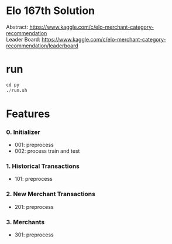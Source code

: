 # Elo 167th Solution
Abstract: https://www.kaggle.com/c/elo-merchant-category-recommendation  
Leader Board: https://www.kaggle.com/c/elo-merchant-category-recommendation/leaderboard

# run
```python
cd py
./run.sh
```

# Features 
### 0. Initializer
  - 001: preprocess
  - 002: process train and test
  
### 1. Historical Transactions
  - 101: preprocess
  
  
### 2. New Merchant Transactions
  - 201: preprocess
  
### 3. Merchants
  - 301: preprocess
